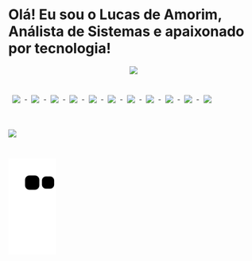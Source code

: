 # Olá! Eu sou o Lucas de Amorim, Análista de Sistemas e apaixonado por tecnologia!

<div align="center">

  <a href="https://github.com/Luckyx128">
      <img height="180em" src="https://github-readme-stats.vercel.app/api/top-langs/?username=Luckyx128&layout=compact&langs_count=7&theme=dracula&custom_title=Linguagens" />
  </a>
</div>

#
<div style="display:flex;aling-itens:center;gap:8px;"><br>
    <img height="30" src="https://cdn.jsdelivr.net/gh/devicons/devicon@latest/icons/python/python-original.svg" />
-
    <img height="30" src="https://cdn.jsdelivr.net/gh/devicons/devicon@latest/icons/java/java-original.svg" />
-
    <img height="30" src="https://cdn.jsdelivr.net/gh/devicons/devicon@latest/icons/laravel/laravel-original.svg" />
- 
    <img height="30" src="https://cdn.jsdelivr.net/gh/devicons/devicon@latest/icons/react/react-original.svg" />
-
    <img height="30" src="https://cdn.jsdelivr.net/gh/devicons/devicon@latest/icons/ember/ember-original.svg" />
-    
    <img height="30" src="https://cdn.jsdelivr.net/gh/devicons/devicon@latest/icons/spring/spring-original.svg" />
-
    <img height="30" src="https://cdn.jsdelivr.net/gh/devicons/devicon@latest/icons/javascript/javascript-original.svg" />
-
    <img height="30" src="https://cdn.jsdelivr.net/gh/devicons/devicon@latest/icons/typescript/typescript-original.svg" />
-
    <img height="30" src="https://cdn.jsdelivr.net/gh/devicons/devicon@latest/icons/microsoftsqlserver/microsoftsqlserver-original.svg" />
-
    <img height="30" src="https://cdn.jsdelivr.net/gh/devicons/devicon@latest/icons/postgresql/postgresql-original.svg" />
-
    <img height="30" src="https://cdn.jsdelivr.net/gh/devicons/devicon@latest/icons/docker/docker-original.svg" />
</div>

#

<a href = "https://www.linkedin.com/in/lucas-de-amorim-773929240/">
    <img src="https://img.shields.io/badge/LinkedIn-0077B5?style=for-the-badge&logo=linkedin&logoColor=white">
</a>

#
![Snake animation](https://github.com/Luckyx128/Luckyx128/blob/output/github-contribution-grid-snake.svg)